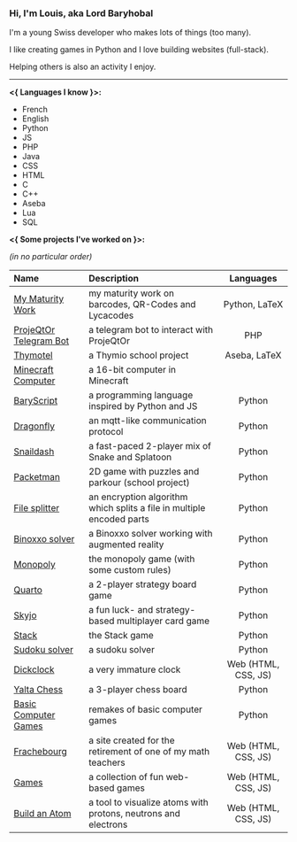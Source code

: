### Hi, I'm Louis, aka Lord Baryhobal

I'm a young Swiss developer who makes lots of things (too many).

I like creating games in Python and I love building websites (full-stack).

Helping others is also an activity I enjoy.

---

**<{ Languages I know }>:**
- French
- English
- Python
- JS
- PHP
- Java
- CSS
- HTML
- C
- C++
- Aseba
- Lua
- SQL

**<{ Some projects I've worked on }>:**

_(in no particular order)_

| Name | Description | Languages |
|:---|:---|:---:|
| [My Maturity Work](https://github.com/LordBaryhobal/5D_Heredero_Louis_TM2022) | my maturity work on barcodes, QR-Codes and Lycacodes | Python, LaTeX
| [ProjeQtOr Telegram Bot](https://github.com/HERDAC/ProjeqtorTelegramBot) | a telegram bot to interact with ProjeQtOr | PHP
| [Thymotel](https://github.com/LordBaryhobal/thymotel) | a Thymio school project | Aseba, LaTeX
| [Minecraft Computer](https://github.com/LordBaryhobal/minecraft-computer) | a 16-bit computer in Minecraft
| [BaryScript](https://github.com/LordBaryhobal/baryscript) | a programming language inspired by Python and JS | Python
| [Dragonfly](https://github.com/LordBaryhobal/dragonfly) | an mqtt-like communication protocol | Python
| [Snaildash](https://github.com/LordBaryhobal/snaildash) | a fast-paced 2-player mix of Snake and Splatoon | Python
| [Packetman](https://github.com/LordBaryhobal/packetman) | 2D game with puzzles and parkour (school project) | Python
| [File splitter](https://github.com/LordBaryhobal/file-splitter-python) | an encryption algorithm which splits a file in multiple encoded parts | Python
| [Binoxxo solver](https://github.com/LordBaryhobal/binoxxo-solver) | a Binoxxo solver working with augmented reality | Python
| [Monopoly](https://github.com/LordBaryhobal/monopoly) | the monopoly game (with some custom rules) | Python
| [Quarto](https://github.com/LordBaryhobal/quarto) | a 2-player strategy board game | Python
| [Skyjo](https://github.com/LordBaryhobal/skyjo) | a fun luck- and strategy-based multiplayer card game | Python
| [Stack](https://github.com/LordBaryhobal/stack) | the Stack game | Python
| [Sudoku solver](https://github.com/LordBaryhobal/sudoku-solver) | a sudoku solver | Python
| [Dickclock](https://dickclock.ch) | a very immature clock | Web (HTML, CSS, JS)
| [Yalta Chess](https://github.com/LordBaryhobal/yalta) | a 3-player chess board | Python
| [Basic Computer Games](https://github.com/LordBaryhobal/basic-computer-games) | remakes of basic computer games | Python
| [Frachebourg](https://frachebourg.com) | a site created for the retirement of one of my math teachers | Web (HTML, CSS, JS)
| [Games](https://games.heredero.org) | a collection of fun web-based games | Web (HTML, CSS, JS)
| [Build an Atom](https://atom.heredero.org) | a tool to visualize atoms with protons, neutrons and electrons | Web (HTML, CSS, JS)

<!--
- [My Maturity Work](https://github.com/LordBaryhobal/5D_Heredero_Louis_TM2022): my maturity work on barcodes, QR-Codes and Lycacodes
- [ProjeQtOr Telegram Bot](https://github.com/HERDAC/ProjeqtorTelegramBot): a telegram bot to interact with ProjeQtOr
- [Thymotel](https://github.com/LordBaryhobal/thymotel): a Thymio school project
- [BaryScript](https://github.com/LordBaryhobal/baryscript): a programming language inspired by Python and JS
- [Dragonfly](https://github.com/LordBaryhobal/dragonfly): an mqtt-like communication protocol
- [Snaildash](https://github.com/LordBaryhobal/snaildash): a fast-paced 2-player mix of Snake and Splatoon
- [Packetman](https://github.com/LordBaryhobal/packetman): 2D game with puzzles and parkour (school project)
- [File splitter](https://github.com/LordBaryhobal/file-splitter-python): an encryption algorithm which splits a file in multiple encoded parts
- [Binoxxo solver](https://github.com/LordBaryhobal/binoxxo-solver): a Binoxxo solver working with augmented reality
- [Monopoly](https://github.com/LordBaryhobal/monopoly): the monopoly game (with some custom rules)
- [Quarto](https://github.com/LordBaryhobal/quarto): a 2-player strategy board game
- [Skyjo](https://github.com/LordBaryhobal/skyjo): a fun luck- and strategy-based multiplayer card game
- [Stack](https://github.com/LordBaryhobal/stack): the Stack game
- [Sudoku solver](https://github.com/LordBaryhobal/sudoku-solver): a sudoku solver
- [Dickclock](https://dickclock.ch): a very immature clock
- [Yalta Chess](https://github.com/LordBaryhobal/yalta): a 3-player chess board
- [Basic Computer Games](https://github.com/LordBaryhobal/basic-computer-games): remakes of basic computer games
- [Frachebourg](https://frachebourg.com): a site created for the retirement of one of my math teachers
- [Games](https://games.heredero.org): a collection of fun web-based games
- [Build an Atom](https://atom.heredero.org): a tool to visualize atoms with protons, neutrons and electrons
-->
